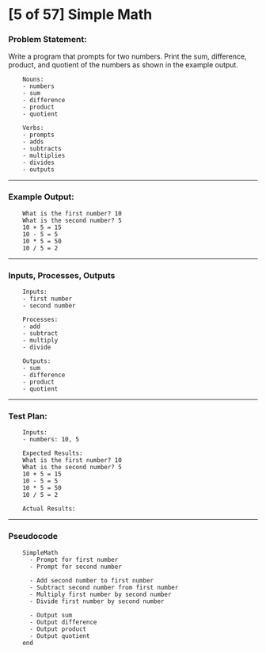 # [5 of 57] Simple Math

### Problem Statement:

Write a program that prompts for two numbers. Print the sum, difference, product, and quotient of the numbers as shown in the example output.

        Nouns:
        - numbers
        - sum
        - difference
        - product
        - quotient
        
        Verbs:
        - prompts
        - adds
        - subtracts
        - multiplies
        - divides
        - outputs

---
### Example Output:

        What is the first number? 10
        What is the second number? 5
        10 + 5 = 15
        10 - 5 = 5
        10 * 5 = 50
        10 / 5 = 2
  
---
### Inputs, Processes, Outputs

        Inputs:
        - first number
        - second number
        
        Processes:
        - add
        - subtract
        - multiply
        - divide
        
        Outputs:
        - sum
        - difference
        - product
        - quotient

---
### Test Plan:

        Inputs:
        - numbers: 10, 5
        
        Expected Results:
        What is the first number? 10
        What is the second number? 5
        10 + 5 = 15
        10 - 5 = 5
        10 * 5 = 50
        10 / 5 = 2
        
        Actual Results:
        
---
### Pseudocode

        SimpleMath
          - Prompt for first number
          - Prompt for second number
          
          - Add second number to first number
          - Subtract second number from first number
          - Multiply first number by second number
          - Divide first number by second number
          
          - Output sum
          - Output difference
          - Output product
          - Output quotient
        end
